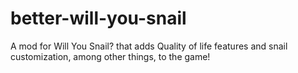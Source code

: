 # better-will-you-snail
A mod for Will You Snail? that adds Quality of life features and snail customization, among other things, to the game!
